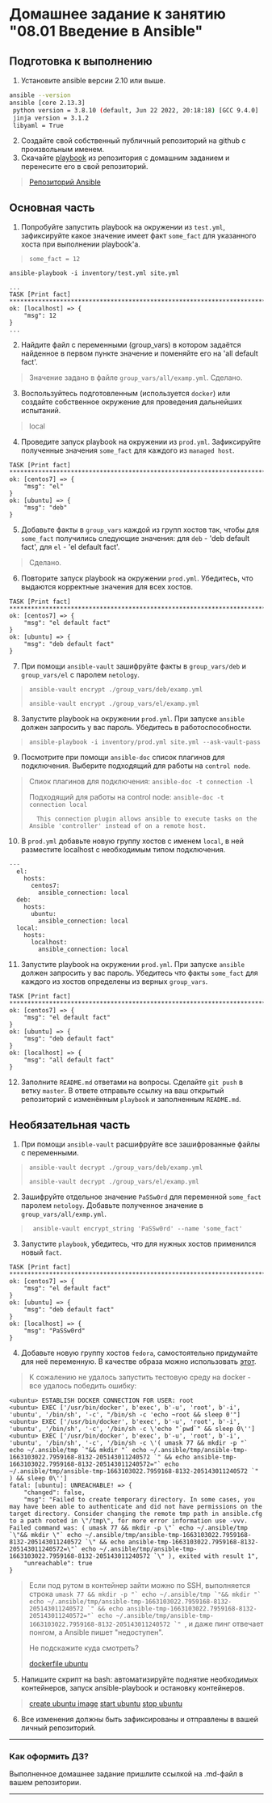 # Домашнее задание к занятию "08.01 Введение в Ansible"

## Подготовка к выполнению
1. Установите ansible версии 2.10 или выше.
 ```bash 
ansible --version
ansible [core 2.13.3]
  python version = 3.8.10 (default, Jun 22 2022, 20:18:18) [GCC 9.4.0]
  jinja version = 3.1.2
  libyaml = True
```
2. Создайте свой собственный публичный репозиторий на github с произвольным именем.
3. Скачайте [playbook](./playbook/) из репозитория с домашним заданием и перенесите его в свой репозиторий.
> [Репозиторий Ansible](https://github.com/ivan-titovich/devops-netology/tree/main/ansible)

## Основная часть
1. Попробуйте запустить playbook на окружении из `test.yml`, зафиксируйте какое значение имеет факт `some_fact` для указанного хоста при выполнении playbook'a.
> `some_fact = 12`
``` 
ansible-playbook -i inventory/test.yml site.yml 

...
TASK [Print fact] ****************************************************************************************************************************************************************************************************************
ok: [localhost] => {
    "msg": 12
}
...
```
2. Найдите файл с переменными (group_vars) в котором задаётся найденное в первом пункте значение и поменяйте его на 'all default fact'.
> Значение задано в файле `group_vars/all/examp.yml`. Сделано. 
3. Воспользуйтесь подготовленным (используется `docker`) или создайте собственное окружение для проведения дальнейших испытаний.
> local
4. Проведите запуск playbook на окружении из `prod.yml`. Зафиксируйте полученные значения `some_fact` для каждого из `managed host`.
``` 
TASK [Print fact] ****************************************************************************************************************************************************************************************************************
ok: [centos7] => {
    "msg": "el"
}
ok: [ubuntu] => {
    "msg": "deb"
}
```
5. Добавьте факты в `group_vars` каждой из групп хостов так, чтобы для `some_fact` получились следующие значения: для `deb` - 'deb default fact', для `el` - 'el default fact'.
> Сделано. 
6. Повторите запуск playbook на окружении `prod.yml`. Убедитесь, что выдаются корректные значения для всех хостов.
``` 
TASK [Print fact] ****************************************************************************************************************************************************************************************************************
ok: [centos7] => {
    "msg": "el default fact"
}
ok: [ubuntu] => {
    "msg": "deb default fact"
}
```
7. При помощи `ansible-vault` зашифруйте факты в `group_vars/deb` и `group_vars/el` с паролем `netology`.
> `ansible-vault encrypt ./group_vars/deb/examp.yml `
> 
> `ansible-vault encrypt ./group_vars/el/examp.yml `
8. Запустите playbook на окружении `prod.yml`. При запуске `ansible` должен запросить у вас пароль. Убедитесь в работоспособности.
> `ansible-playbook -i inventory/prod.yml site.yml --ask-vault-pass`
9. Посмотрите при помощи `ansible-doc` список плагинов для подключения. Выберите подходящий для работы на `control node`.
> Спиок плагинов для подключения: `ansible-doc -t connection -l` 
>
> Подходящий для работы на control node: `ansible-doc -t connection local`
> 
> `  This connection plugin allows ansible to execute tasks on the Ansible 'controller' instead of on a remote host.`
10. В `prod.yml` добавьте новую группу хостов с именем  `local`, в ней разместите localhost с необходимым типом подключения.
``` 
---
  el:
    hosts:
      centos7:
        ansible_connection: local
  deb:
    hosts:
      ubuntu:
        ansible_connection: local
  local:
    hosts:
      localhost:
        ansible_connection: local
```
11. Запустите playbook на окружении `prod.yml`. При запуске `ansible` должен запросить у вас пароль. Убедитесь что факты `some_fact` для каждого из хостов определены из верных `group_vars`.
``` 
TASK [Print fact] ****************************************************************************************************************************************************************************************************************
ok: [centos7] => {
    "msg": "el default fact"
}
ok: [ubuntu] => {
    "msg": "deb default fact"
}
ok: [localhost] => {
    "msg": "all default fact"
}
```
12. Заполните `README.md` ответами на вопросы. Сделайте `git push` в ветку `master`. В ответе отправьте ссылку на ваш открытый репозиторий с изменённым `playbook` и заполненным `README.md`.

## Необязательная часть

1. При помощи `ansible-vault` расшифруйте все зашифрованные файлы с переменными.
> `ansible-vault decrypt ./group_vars/deb/examp.yml`
> 
> `ansible-vault decrypt ./group_vars/el/examp.yml`
>
2. Зашифруйте отдельное значение `PaSSw0rd` для переменной `some_fact` паролем `netology`. Добавьте полученное значение в `group_vars/all/exmp.yml`.
> ` ansible-vault encrypt_string 'PaSSw0rd' --name 'some_fact'`
3. Запустите `playbook`, убедитесь, что для нужных хостов применился новый `fact`.
``` 
TASK [Print fact] ****************************************************************************************************************************************************************************************************************
ok: [centos7] => {
    "msg": "el default fact"
}
ok: [ubuntu] => {
    "msg": "deb default fact"
}
ok: [localhost] => {
    "msg": "PaSSw0rd"
}
```
4. Добавьте новую группу хостов `fedora`, самостоятельно придумайте для неё переменную. В качестве образа можно использовать [этот](https://hub.docker.com/r/pycontribs/fedora).
> К сожалению не удалось запустить тестовую среду на docker - все удалось победить ошибку:
``` 
<ubuntu> ESTABLISH DOCKER CONNECTION FOR USER: root
<ubuntu> EXEC ['/usr/bin/docker', b'exec', b'-u', 'root', b'-i', 'ubuntu', '/bin/sh', '-c', "/bin/sh -c 'echo ~root && sleep 0'"]
<ubuntu> EXEC ['/usr/bin/docker', b'exec', b'-u', 'root', b'-i', 'ubuntu', '/bin/sh', '-c', '/bin/sh -c \'echo "`pwd`" && sleep 0\'']
<ubuntu> EXEC ['/usr/bin/docker', b'exec', b'-u', 'root', b'-i', 'ubuntu', '/bin/sh', '-c', '/bin/sh -c \'( umask 77 && mkdir -p "` echo ~/.ansible/tmp `"&& mkdir "` echo ~/.ansible/tmp/ansible-tmp-1663103022.7959168-8132-205143011240572 `" && echo ansible-tmp-1663103022.7959168-8132-205143011240572="` echo ~/.ansible/tmp/ansible-tmp-1663103022.7959168-8132-205143011240572 `" ) && sleep 0\'']
fatal: [ubuntu]: UNREACHABLE! => {
    "changed": false,
    "msg": "Failed to create temporary directory. In some cases, you may have been able to authenticate and did not have permissions on the target directory. Consider changing the remote tmp path in ansible.cfg to a path rooted in \"/tmp\", for more error information use -vvv. Failed command was: ( umask 77 && mkdir -p \"` echo ~/.ansible/tmp `\"&& mkdir \"` echo ~/.ansible/tmp/ansible-tmp-1663103022.7959168-8132-205143011240572 `\" && echo ansible-tmp-1663103022.7959168-8132-205143011240572=\"` echo ~/.ansible/tmp/ansible-tmp-1663103022.7959168-8132-205143011240572 `\" ), exited with result 1",
    "unreachable": true
}
```
> Если под рутом в контейнер зайти можно по SSH, выполняется строка ```umask 77 && mkdir -p "` echo ~/.ansible/tmp `"&& mkdir "` echo ~/.ansible/tmp/ansible-tmp-1663103022.7959168-8132-205143011240572 `" && echo ansible-tmp-1663103022.7959168-8132-205143011240572="` echo ~/.ansible/tmp/ansible-tmp-1663103022.7959168-8132-205143011240572 `" ```, и даже пинг отвечает понгом, а Ansible пишет "недоступен". 
> 
> Не подскажите куда смотреть? 
> 
> [dockerfile ubuntu](/docker/ubuntu/Dockepfile)
> 
5. Напишите скрипт на bash: автоматизируйте поднятие необходимых контейнеров, запуск ansible-playbook и остановку контейнеров.
> [create ubuntu image](/docker/create-ubuntu-image.sh)
> [start ubuntu](/docker/start-ubuntu.sh)
> [stop ubuntu](/docker/stop-ubuntu.sh)
> 
6. Все изменения должны быть зафиксированы и отправлены в вашей личный репозиторий.

---

### Как оформить ДЗ?

Выполненное домашнее задание пришлите ссылкой на .md-файл в вашем репозитории.

---

